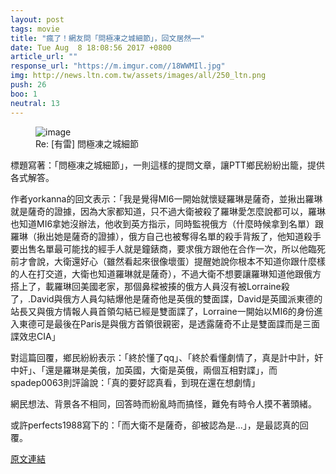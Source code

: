 ```yaml
---
layout: post
tags: movie
title: "瘋了！網友問「問極凍之城細節」，回文居然⋯⋯"
date: Tue Aug  8 18:08:56 2017 +0800
article_url: ""
response_url: "https://m.imgur.com//18WWMIl.jpg"
img: http://news.ltn.com.tw/assets/images/all/250_ltn.png
push: 26
boo: 1
neutral: 13
---
```


<figure>
<img src="http://news.ltn.com.tw/assets/images/all/250_ltn.png" alt="image">
<figcaption>
Re: [有雷] 問極凍之城細節
</figcaption>
</figure>



標題寫著：「問極凍之城細節」，一則這樣的提問文章，讓PTT鄉民紛紛出籠，提供各式解答。

作者yorkanna的回文表示：「我是覺得MI6一開始就懷疑羅琳是薩奇，並揪出羅琳就是薩奇的證據，因為大家都知道，只不過大衛被殺了羅琳愛怎麼說都可以，羅琳也知道MI6拿她沒辦法，他收到英方指示，同時監視俄方（什麼時候拿到名單）跟羅琳（揪出她是薩奇的證據），俄方自己也被奪得名單的殺手背叛了，他知道殺手要出售名單最可能找的經手人就是鐘錶商，要求俄方跟他在合作一次，所以他臨死前才會說，大衛還好心（雖然看起來很像壞蛋）提醒她說你根本不知道你跟什麼樣的人在打交道，大衛也知道羅琳就是薩奇），不過大衛不想要讓羅琳知道他跟俄方搭上了，載羅琳回美國老家，那個鼻樑被揍的俄方人員沒有被Lorraine殺了，.David與俄方人員勾結爆他是薩奇他是英俄的雙面諜，David是英國派東德的站長又與俄方情報人員首領勾結已經是雙面諜了，Lorraine一開始以MI6的身份進入東德可是最後在Paris是與俄方首領很親密，是透露薩奇不止是雙面諜而是三面諜效忠CIA」

對這篇回覆，鄉民紛紛表示：「終於懂了qq」、「終於看懂劇情了，真是計中計，奸中奸」、「還是羅琳是美俄，加英國，大衛是英俄，兩個互相對諜」，而spadep0063則評論說：「真的要好認真看，到現在還在想劇情」

網民想法、背景各不相同，回答時而紛亂時而搞怪，難免有時令人摸不著頭緒。

或許perfects1988寫下的：「而大衛不是薩奇，卻被認為是...」，是最認真的回覆。

<a href = "https://www.ptt.cc/bbs/movie/M.1502186941.A.FA6.html">原文連結</a>

